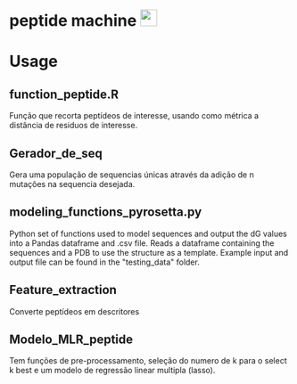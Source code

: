 # peptide machine <img src="https://user-images.githubusercontent.com/82110564/189553856-2e7f8f30-80b4-484f-bfaa-9e5eb10f24e5.gif" width="30">

# Usage

## function_peptide.R 

Função que recorta peptídeos de interesse, usando como métrica a distância de residuos de interesse.

## Gerador_de_seq

Gera uma população de sequencias únicas através da adição de n mutações na sequencia desejada.

## modeling_functions_pyrosetta.py

Python set of functions used to model sequences and output the dG values into a Pandas dataframe and .csv file. 
Reads a dataframe containing the sequences and a PDB to use the structure as a template. Example input and output file can be found in the "testing_data" folder.

## Feature_extraction

Converte peptídeos em descritores

## Modelo_MLR_peptide

Tem funções de pre-processamento, seleção do numero de k para o select k best e um modelo de regressão linear multipla (lasso).

